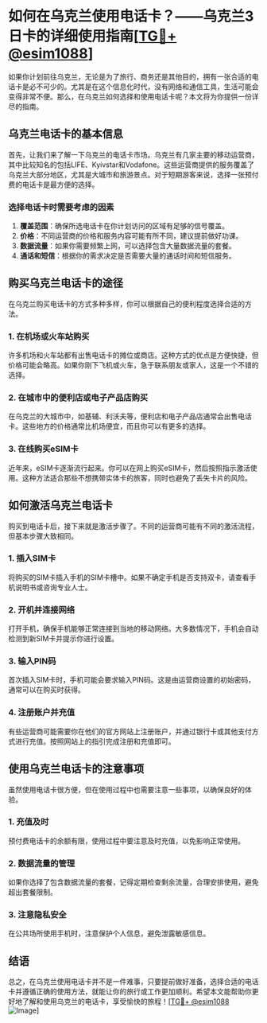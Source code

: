 # 如何在乌克兰使用电话卡？——乌克兰3日卡的详细使用指南[[TG💪+ @esim1088](https://t.me/s/esim1088)]

如果你计划前往乌克兰，无论是为了旅行、商务还是其他目的，拥有一张合适的电话卡是必不可少的。尤其是在这个信息化时代，没有网络和通信工具，生活可能会变得非常不便。那么，在乌克兰如何选择和使用电话卡呢？本文将为你提供一份详尽的指南。

## 乌克兰电话卡的基本信息

首先，让我们来了解一下乌克兰的电话卡市场。乌克兰有几家主要的移动运营商，其中比较知名的包括LIFE、Kyivstar和Vodafone。这些运营商提供的服务覆盖了乌克兰大部分地区，尤其是大城市和旅游景点。对于短期游客来说，选择一张预付费的电话卡是最方便的选择。

### 选择电话卡时需要考虑的因素

1. **覆盖范围**：确保所选电话卡在你计划访问的区域有足够的信号覆盖。
2. **价格**：不同运营商的价格和服务内容可能有所不同，建议提前做好功课。
3. **数据流量**：如果你需要频繁上网，可以选择包含大量数据流量的套餐。
4. **通话和短信**：根据你的需求决定是否需要大量的通话时间和短信服务。

## 购买乌克兰电话卡的途径

在乌克兰购买电话卡的方式多种多样，你可以根据自己的便利程度选择合适的方法。

### 1. 在机场或火车站购买

许多机场和火车站都有出售电话卡的摊位或商店。这种方式的优点是方便快捷，但价格可能会略高。如果你刚下飞机或火车，急于联系朋友或家人，这是一个不错的选择。

### 2. 在城市中的便利店或电子产品店购买

在乌克兰的大城市中，如基辅、利沃夫等，便利店和电子产品店通常会出售电话卡。这些地方的价格通常比机场便宜，而且你可以有更多的选择。

### 3. 在线购买eSIM卡

近年来，eSIM卡逐渐流行起来。你可以在网上购买eSIM卡，然后按照指示激活使用。这种方法适合那些不想携带实体卡的旅客，同时也避免了丢失卡片的风险。

## 如何激活乌克兰电话卡

购买到电话卡后，接下来就是激活步骤了。不同的运营商可能有不同的激活流程，但基本步骤大致相同。

### 1. 插入SIM卡

将购买的SIM卡插入手机的SIM卡槽中。如果不确定手机是否支持双卡，请查看手机说明书或咨询专业人士。

### 2. 开机并连接网络

打开手机，确保手机能够正常连接到当地的移动网络。大多数情况下，手机会自动检测到新SIM卡并提示你进行设置。

### 3. 输入PIN码

首次插入SIM卡时，手机可能会要求输入PIN码。这是由运营商设置的初始密码，通常可以在购买时获得。

### 4. 注册账户并充值

有些运营商可能需要你在他们的官方网站上注册账户，并通过银行卡或其他支付方式进行充值。按照网站上的指引完成注册和充值即可。

## 使用乌克兰电话卡的注意事项

虽然使用电话卡很方便，但在使用过程中也需要注意一些事项，以确保良好的体验。

### 1. 充值及时

预付费电话卡的余额有限，使用过程中要注意及时充值，以免影响正常使用。

### 2. 数据流量的管理

如果你选择了包含数据流量的套餐，记得定期检查剩余流量，合理安排使用，避免超出套餐限制。

### 3. 注意隐私安全

在公共场所使用手机时，注意保护个人信息，避免泄露敏感信息。

## 结语

总之，在乌克兰使用电话卡并不是一件难事，只要提前做好准备，选择合适的电话卡并遵循正确的使用方法，就能让你的旅行或工作更加顺利。希望本文能帮助你更好地了解和使用乌克兰的电话卡，享受愉快的旅程！[[TG💪+ @esim1088](https://t.me/s/esim1088) ![Image](https://i.postimg.cc/4NQfJmqS/Snipaste-2025-05-13-00-14-12.png)]